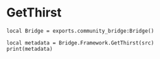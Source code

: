 # GetThirst

```
local Bridge = exports.community_bridge:Bridge()

local metadata = Bridge.Framework.GetThirst(src)
print(metadata)
```
